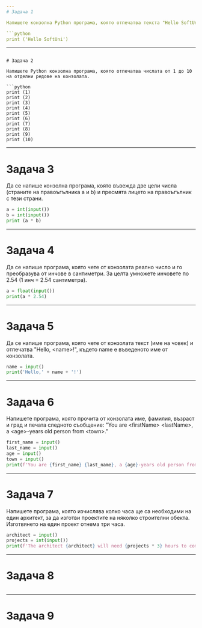 ```yaml
---
# Задача 1

Напишете конзолна Python програма, която отпечатва текста "Hello SoftUni".

```python
print ('Hello SoftUni')
```

---
```

# Задача 2

Напишете Python конзолна програма, която отпечатва числата от 1 до 10 на отделни редове на конзолата.

```python
print (1)
print (2)
print (3)
print (4)
print (5)
print (6)
print (7)
print (8)
print (9)  
print (10)
```

---
# Задача 3

Да се напише конзолна програма, която въвежда две цели числа (страните на правоъгълника a и b) и пресмята лицето на правоъгълник с тези страни.

```python
a = int(input())
b = int(input())
print (a * b)
```

---
# Задача 4

Да се напише програма, която чете от конзолата реално число и го преобразува от инчове в сантиметри. За целта умножете инчовете по 2.54 (1 инч = 2.54 сантиметра).

```python
a = float(input())
print(a * 2.54)
```

---
# Задача 5

Да се напише програма, която чете от конзолата текст (име на човек) и отпечатва "Hello, &lt;name&gt;!", където name е въведеното име от конзолата.

```python
name = input()
print('Hello,' + name + '!')
```

---
# Задача 6

Напишете програма, която прочита от конзолата име, фамилия, възраст и град и печата следното съобщение: "You are &lt;firstName&gt; &lt;lastName&gt;, a &lt;age&gt;-years old person from &lt;town&gt;."

```python
first_name = input()
last_name = input()
age = input()
town = input()
print(f'You are {first_name} {last_name}, a {age}-years old person from {town}.')
```
---
# Задача 7

Напишете програма, която изчислява колко часа ще са необходими на един архитект, за да изготви проектите на няколко строителни обекта. Изготвянето на един проект отнема три часа.

```python
architect = input()
projects = int(input())
print(f'The architect {architect} will need {projects * 3} hours to complete {projects} project/s.')
```

---
# Задача 8

```python

```

---
# Задача 9
```python

```

